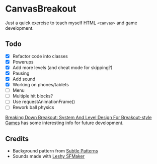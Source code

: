 # CanvasBreakout

Just a quick exercise to teach myself HTML `<canvas>` and game development.

## Todo

- [x] Refactor code into classes
- [x] Powerups
- [x] Add more levels (and cheat mode for skipping?)
- [x] Pausing
- [x] Add sound
- [x] Working on phones/tablets
- [ ] Menu
- [ ] Multiple hit blocks?
- [ ] Use requestAnimationFrame()
- [ ] Rework ball physics

[Breaking Down Breakout: System And Level Design For Breakout-style Games](http://www.gamasutra.com/view/feature/1630/breaking_down_breakout_system_and_.php) has some interesting info for future development.

## Credits

- Background pattern from [Subtle Patterns](https://www.toptal.com/designers/subtlepatterns/)
- Sounds made with [Leshy SFMaker](https://www.leshylabs.com/apps/sfMaker/)